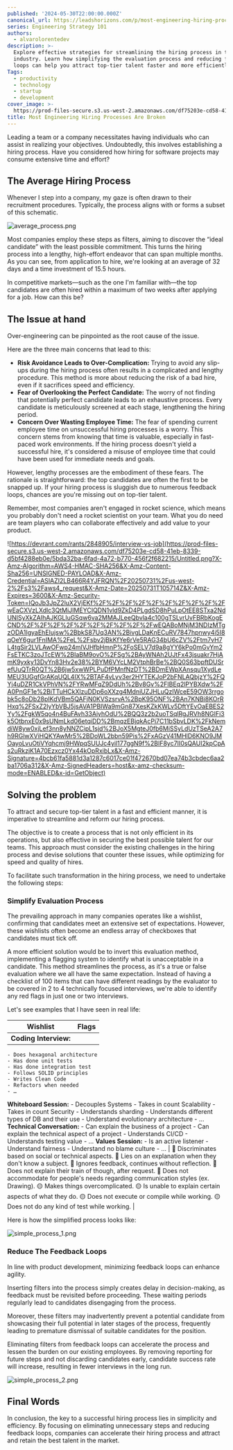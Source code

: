 ```yaml
---
published: '2024-05-30T22:00:00.000Z'
canonical_url: https://leadshorizons.com/p/most-engineering-hiring-process-are
series: Engineering Strategy 101
authors:
  - alvarolorentedev
description: >-
  Explore effective strategies for streamlining the hiring process in the tech
  industry. Learn how simplifying the evaluation process and reducing feedback
  loops can help you attract top-tier talent faster and more efficiently.
Tags:
  - productivity
  - technology
  - startup
  - development
cover_image: >-
  https://prod-files-secure.s3.us-west-2.amazonaws.com/df75203e-cd58-41eb-8339-d5bf4288eb0e/b763c282-0a18-4103-9342-db563c97ae40/rb.jpeg?X-Amz-Algorithm=AWS4-HMAC-SHA256&X-Amz-Content-Sha256=UNSIGNED-PAYLOAD&X-Amz-Credential=ASIAZI2LB4666NQ7HL4E%2F20250731%2Fus-west-2%2Fs3%2Faws4_request&X-Amz-Date=20250731T105714Z&X-Amz-Expires=3600&X-Amz-Security-Token=IQoJb3JpZ2luX2VjEKf%2F%2F%2F%2F%2F%2F%2F%2F%2F%2FwEaCXVzLXdlc3QtMiJHMEUCID2XKpkmUKfGgWWagcTb%2BSKOySx0IobPosOc5CtmsS8aAiEA3xEREImfccbu1R2sgppWTxLraN4xpXLQvJ9l2IVHm6QqiAQI0P%2F%2F%2F%2F%2F%2F%2F%2F%2F%2FARAAGgw2Mzc0MjMxODM4MDUiDPq%2BmCRrv0Oycvb1UCrcA1R2b7aznSDmF0zmTwzKlCrkPqMfl94kBZ3yCfSmU%2FXLQ4xy6TBCSZdYEFVgz%2B9VDJA3EHxavtIye741yF%2BSQ%2BTaL17aK5OqgyjALD6dzgpeeu9aOVkiqDrvl%2B2gb83WI95OBtttRPQJBRqMAtoVKcsAssKWFRJ%2Bjcf7uofdKOxGBSX7xobyOR3M6IyadHLTiplynPFVmNi5%2FjeJda0vyEBV%2F1ZJTr%2B5D73VtarNe81VIAiQFF%2Fp7r8ajT2iv6TN8x%2F9ftjYvnji4Qm%2BT6rYaaQWDYMOa6H1uG5m7zg09DmSSCMWD1otAb17aUuz6wK%2FW6JaYawtqJNWwb9dAvm%2FeblLbuZuXXEs%2F16CqU7mNvAh0ataaD3soSrbXCKUNiyUXRnl%2FG5W%2F%2FCwz4Dk30%2FzUprpfuRcAcGMkmw6ntUCscG26pJcuAsbQi9B8VT%2FnZ5cwFLKmzLmfpivhkoyTse%2BzO61LWAOTpEo9bql3fnnyIDql%2BYe%2FMH1ljy9KKBEniUqNu95E17eRl8mAGdKv%2F%2FJvhLYrV06467Fld8x6HnbaxyNXzTmfR3TA0zUOOkNpB1tXVXGc%2B%2F35nvnBXxMI%2F8x5%2FmadxR7I1QAtB6FX6ZUHg0AMp6ytU%2Bf6A8zvRV8MMaarMQGOqUBua85ef7BZY%2FuoqXuheDMDnmFvX64NWWuJ9jRkpAh8wgsS9Q%2FleBE7ZkBmw6DxlVDd4uVw2n0TSEdpktsAGz5Xq1aDWTg46kbpiXQ9zqRwTTIElBOIiGGSPENdrP%2B40NTrrRUKzOFe0Yx7sOZxLyUJ3%2Ft4cyk32v0ZE6LfeT25vRvXc8SC8V%2FIYy8v%2FcosgdLSnKzw4FbzS%2BA8p%2FFOBjrzU67oPYa&X-Amz-Signature=47fc58af81fee88cb7f8bae744d7d17e4166ab0c8d6dde954306325829df622e&X-Amz-SignedHeaders=host&x-amz-checksum-mode=ENABLED&x-id=GetObject
title: Most Engineering Hiring Processes Are Broken
---
```


Leading a team or a company necessitates having individuals who can assist in realizing your objectives. Undoubtedly, this involves establishing a hiring process. Have you considered how hiring for software projects may consume extensive time and effort?


## The Average Hiring Process


Whenever I step into a company, my gaze is often drawn to their recruitment procedures. Typically, the process aligns with or forms a subset of this schematic.


![average_process.png](https://prod-files-secure.s3.us-west-2.amazonaws.com/df75203e-cd58-41eb-8339-d5bf4288eb0e/8f086c27-5449-4a04-b2b5-f8b50b110c83/average_process.png?X-Amz-Algorithm=AWS4-HMAC-SHA256&X-Amz-Content-Sha256=UNSIGNED-PAYLOAD&X-Amz-Credential=ASIAZI2LB466R4YJFRQN%2F20250731%2Fus-west-2%2Fs3%2Faws4_request&X-Amz-Date=20250731T105714Z&X-Amz-Expires=3600&X-Amz-Security-Token=IQoJb3JpZ2luX2VjEKf%2F%2F%2F%2F%2F%2F%2F%2F%2F%2FwEaCXVzLXdlc3QtMiJIMEYCIQDN1vld9ZkD4PLgdSD8hPuLpOtEE8STxa2NdUNISyXkZAIhAJKGLluGSqw6va2MMAJLeeQbvla4c100gTSLvrUvFBRbKogECND%2F%2F%2F%2F%2F%2F%2F%2F%2F%2FwEQABoMNjM3NDIzMTgzODA1IgyaEhEIujsw%2BbkS87Uq3AN%2BivgLDaKnECuRV7847hpnwy4i5I8qOeY6gur1FnIMA%2FeL%2Fsbv2jBkKfYe6rVe5RAG34bU6cZV%2Ftm7vH7L4tgSir2LVLAwOFwp24mlVJHfbHmnP%2FoSELV7d9a8gYY6kPo0mGvYm2FsETKC3zoJTcEW%2BIaBM9ovO%2FSg%2BAyWNAh2UJtFx43jsuakr7HjAmK9yxky13DvYn83Hv2e38%2BYM6VYcLM2VtphBrBe%2BQ0S63bpftDUSrefUuQTrR0QT%2B6jw5xwWPLPuDfPMnfNzDT%2BDmEWpXAnsqu1XydLeMEU3UGgfGrAKqUQL4IX%2BTAF4vLyv3er2HYTEKJoP2bFNLAQbjzY%2FQYj4uDZR1CkVPhVN%2FYRwMFqZ9DdUh%2Bv8Gv%2FIBEq2lPYBXdw%2FA0PnGF1e%2BiTTuHCkXlzuDDp6oXXzg4MdniUZJHLuQzIWceE59OW3rrgobk5c8oDb28pIKdVBm5QAFjN0KVSzsrvA%2BpK95ONF%2BAn7KNBi8KOrRHxq%2FSxZ2lyYbVBJ5jsAVA1PBIWa9mGn87XesKZkKWLv5DftYEvOaEBES2Yy%2FgkW5qo4n4BuFAvh33AiyhOdU%2BQQ3z2b2uoTSqlRgJRVh8NGIFi3k5OtbnxE0x9sUNmLkd06etqiDD%2BmqzEBjqkAcPi7C11bSbvLDK%2FkNemdiW8yw0xjLef3nn8yNNZCipL1sjd%2BJoX5MgteJ0fb6MiSSyLdUzTSeA2A7h9RGlwXViHQKYAwMr5%2BDoWL2bbn59Pis%2FxAGzV41MHlD6KNO9JMOayoLvuOtiVYqhcmj9HWpqSUUJc4yil177ggN9f%2BIF8yc7II0sQAUI2kpCpAs2uRkzjK1A70Ezxcz0Yx44kOpRxibLx&X-Amz-Signature=3d395b1ca280c07c5eae0411baae568e0aaac5cc566e43031b19c79fe3890246&X-Amz-SignedHeaders=host&x-amz-checksum-mode=ENABLED&x-id=GetObject)


Most companies employ these steps as filters, aiming to discover the “ideal candidate” with the least possible commitment. This turns the hiring process into a lengthy, high-effort endeavor that can span multiple months. As you can see, from application to hire, we're looking at an average of 32 days and a time investment of 15.5 hours.


In competitive markets—such as the one I'm familiar with—the top candidates are often hired within a maximum of two weeks after applying for a job. How can this be?


## The Issue at hand


Over-engineering can be pinpointed as the root cause of the issue.


Here are the three main concerns that lead to this:

- **Risk Avoidance Leads to Over-Complication:** Trying to avoid any slip-ups during the hiring process often results in a complicated and lengthy procedure. This method is more about reducing the risk of a bad hire, even if it sacrifices speed and efficiency.
- **Fear of Overlooking the Perfect Candidate:** The worry of not finding that potentially perfect candidate leads to an exhaustive process. Every candidate is meticulously screened at each stage, lengthening the hiring period.
- **Concern Over Wasting Employee Time:** The fear of spending current employee time on unsuccessful hiring processes is a worry. This concern stems from knowing that time is valuable, especially in fast-paced work environments. If the hiring process doesn't yield a successful hire, it's considered a misuse of employee time that could have been used for immediate needs and goals.

However, lengthy processes are the embodiment of these fears. The rationale is straightforward: the top candidates are often the first to be snapped up. If your hiring process is sluggish due to numerous feedback loops, chances are you're missing out on top-tier talent.


Remember, most companies aren't engaged in rocket science, which means you probably don't need a rocket scientist on your team. What you do need are team players who can collaborate effectively and add value to your product.


![https://devrant.com/rants/2848905/interview-vs-job](https://prod-files-secure.s3.us-west-2.amazonaws.com/df75203e-cd58-41eb-8339-d5bf4288eb0e/5bda32ba-6fad-4a72-b770-456f2f682215/Untitled.png?X-Amz-Algorithm=AWS4-HMAC-SHA256&X-Amz-Content-Sha256=UNSIGNED-PAYLOAD&X-Amz-Credential=ASIAZI2LB466R4YJFRQN%2F20250731%2Fus-west-2%2Fs3%2Faws4_request&X-Amz-Date=20250731T105714Z&X-Amz-Expires=3600&X-Amz-Security-Token=IQoJb3JpZ2luX2VjEKf%2F%2F%2F%2F%2F%2F%2F%2F%2F%2FwEaCXVzLXdlc3QtMiJIMEYCIQDN1vld9ZkD4PLgdSD8hPuLpOtEE8STxa2NdUNISyXkZAIhAJKGLluGSqw6va2MMAJLeeQbvla4c100gTSLvrUvFBRbKogECND%2F%2F%2F%2F%2F%2F%2F%2F%2F%2FwEQABoMNjM3NDIzMTgzODA1IgyaEhEIujsw%2BbkS87Uq3AN%2BivgLDaKnECuRV7847hpnwy4i5I8qOeY6gur1FnIMA%2FeL%2Fsbv2jBkKfYe6rVe5RAG34bU6cZV%2Ftm7vH7L4tgSir2LVLAwOFwp24mlVJHfbHmnP%2FoSELV7d9a8gYY6kPo0mGvYm2FsETKC3zoJTcEW%2BIaBM9ovO%2FSg%2BAyWNAh2UJtFx43jsuakr7HjAmK9yxky13DvYn83Hv2e38%2BYM6VYcLM2VtphBrBe%2BQ0S63bpftDUSrefUuQTrR0QT%2B6jw5xwWPLPuDfPMnfNzDT%2BDmEWpXAnsqu1XydLeMEU3UGgfGrAKqUQL4IX%2BTAF4vLyv3er2HYTEKJoP2bFNLAQbjzY%2FQYj4uDZR1CkVPhVN%2FYRwMFqZ9DdUh%2Bv8Gv%2FIBEq2lPYBXdw%2FA0PnGF1e%2BiTTuHCkXlzuDDp6oXXzg4MdniUZJHLuQzIWceE59OW3rrgobk5c8oDb28pIKdVBm5QAFjN0KVSzsrvA%2BpK95ONF%2BAn7KNBi8KOrRHxq%2FSxZ2lyYbVBJ5jsAVA1PBIWa9mGn87XesKZkKWLv5DftYEvOaEBES2Yy%2FgkW5qo4n4BuFAvh33AiyhOdU%2BQQ3z2b2uoTSqlRgJRVh8NGIFi3k5OtbnxE0x9sUNmLkd06etqiDD%2BmqzEBjqkAcPi7C11bSbvLDK%2FkNemdiW8yw0xjLef3nn8yNNZCipL1sjd%2BJoX5MgteJ0fb6MiSSyLdUzTSeA2A7h9RGlwXViHQKYAwMr5%2BDoWL2bbn59Pis%2FxAGzV41MHlD6KNO9JMOayoLvuOtiVYqhcmj9HWpqSUUJc4yil177ggN9f%2BIF8yc7II0sQAUI2kpCpAs2uRkzjK1A70Ezxcz0Yx44kOpRxibLx&X-Amz-Signature=4bcb61fa5881d3a1287c6017ce01f472670bd07ea74b3cbdec6aa2ba1706a312&X-Amz-SignedHeaders=host&x-amz-checksum-mode=ENABLED&x-id=GetObject)


## Solving the problem


To attract and secure top-tier talent in a fast and efficient manner, it is imperative to streamline and reform our hiring process.


The objective is to create a process that is not only efficient in its operations, but also effective in securing the best possible talent for our teams. This approach must consider the existing challenges in the hiring process and devise solutions that counter these issues, while optimizing for speed and quality of hires.


To facilitate such transformation in the hiring process, we need to undertake the following steps:


### Simplify Evaluation Process


The prevailing approach in many companies operates like a wishlist, confirming that candidates meet an extensive set of expectations. However, these wishlists often become an endless array of checkboxes that candidates must tick off.


A more efficient solution would be to invert this evaluation method, implementing a flagging system to identify what is unacceptable in a candidate. This method streamlines the process, as it's a true or false evaluation where we all have the same expectation. Instead of having a checklist of 100 items that can have different readings by the evaluator to be covered in 2 to 4 technically focused interviews, we're able to identify any red flags in just one or two interviews.


Let's see examples that I have seen in real life:


| Wishlist                                                                                                                                                                                                                                                                                                                                                                                                                                                                                                                                                                                                                                                                                                                                                                          | Flags                                                                                                                                                                                                                                                                                                                                                                                                                                                                                                          |
| --------------------------------------------------------------------------------------------------------------------------------------------------------------------------------------------------------------------------------------------------------------------------------------------------------------------------------------------------------------------------------------------------------------------------------------------------------------------------------------------------------------------------------------------------------------------------------------------------------------------------------------------------------------------------------------------------------------------------------------------------------------------------------- | -------------------------------------------------------------------------------------------------------------------------------------------------------------------------------------------------------------------------------------------------------------------------------------------------------------------------------------------------------------------------------------------------------------------------------------------------------------------------------------------------------------- |
| **Coding Interview:**
    - Does hexagonal architecture
    - Has done unit tests
    - Has done integration test
    - Follows SOLID principles
    - Writes Clean Code
    - Refactors when needed
    - …
**Whiteboard Session:**
    - Decouples Systems
    - Takes in count Scalability
    - Takes in count Security
    - Understands sharding
    - Understands different types of DB and their use
    - Understand evolutionary architecture
    - …
**Technical Conversation:**
    - Can explain the business of a project
    - Can explain the technical aspect of a project
    - Understands CI/CD
    - Understands testing value
    - …
**Values Session:** 
    - Is an active listener
    - Understand fairness
    - Understand no blame culture 
    - … | 🔴 Discriminates based on social or technical aspects.
🔴 Lies on an explanation when they don't know a subject.
🔴 Ignores feedback, continues without reflection.
🔴 Does not explain their train of though, after request.
🔴 Does not accommodate for people's needs regarding communication styles (ex. Drawing). 
🟡 Makes things overcomplicated.
🟡 Is unable to explain certain aspects of what they do.
🟡 Does not execute or compile while working.
🟡 Does not do any kind of test while working. |


Here is how the simplified process looks like:


![simple_process_1.png](https://prod-files-secure.s3.us-west-2.amazonaws.com/df75203e-cd58-41eb-8339-d5bf4288eb0e/890e4faa-9308-4243-b289-6a539acc9cdd/simple_process_1.png?X-Amz-Algorithm=AWS4-HMAC-SHA256&X-Amz-Content-Sha256=UNSIGNED-PAYLOAD&X-Amz-Credential=ASIAZI2LB466R4YJFRQN%2F20250731%2Fus-west-2%2Fs3%2Faws4_request&X-Amz-Date=20250731T105714Z&X-Amz-Expires=3600&X-Amz-Security-Token=IQoJb3JpZ2luX2VjEKf%2F%2F%2F%2F%2F%2F%2F%2F%2F%2FwEaCXVzLXdlc3QtMiJIMEYCIQDN1vld9ZkD4PLgdSD8hPuLpOtEE8STxa2NdUNISyXkZAIhAJKGLluGSqw6va2MMAJLeeQbvla4c100gTSLvrUvFBRbKogECND%2F%2F%2F%2F%2F%2F%2F%2F%2F%2FwEQABoMNjM3NDIzMTgzODA1IgyaEhEIujsw%2BbkS87Uq3AN%2BivgLDaKnECuRV7847hpnwy4i5I8qOeY6gur1FnIMA%2FeL%2Fsbv2jBkKfYe6rVe5RAG34bU6cZV%2Ftm7vH7L4tgSir2LVLAwOFwp24mlVJHfbHmnP%2FoSELV7d9a8gYY6kPo0mGvYm2FsETKC3zoJTcEW%2BIaBM9ovO%2FSg%2BAyWNAh2UJtFx43jsuakr7HjAmK9yxky13DvYn83Hv2e38%2BYM6VYcLM2VtphBrBe%2BQ0S63bpftDUSrefUuQTrR0QT%2B6jw5xwWPLPuDfPMnfNzDT%2BDmEWpXAnsqu1XydLeMEU3UGgfGrAKqUQL4IX%2BTAF4vLyv3er2HYTEKJoP2bFNLAQbjzY%2FQYj4uDZR1CkVPhVN%2FYRwMFqZ9DdUh%2Bv8Gv%2FIBEq2lPYBXdw%2FA0PnGF1e%2BiTTuHCkXlzuDDp6oXXzg4MdniUZJHLuQzIWceE59OW3rrgobk5c8oDb28pIKdVBm5QAFjN0KVSzsrvA%2BpK95ONF%2BAn7KNBi8KOrRHxq%2FSxZ2lyYbVBJ5jsAVA1PBIWa9mGn87XesKZkKWLv5DftYEvOaEBES2Yy%2FgkW5qo4n4BuFAvh33AiyhOdU%2BQQ3z2b2uoTSqlRgJRVh8NGIFi3k5OtbnxE0x9sUNmLkd06etqiDD%2BmqzEBjqkAcPi7C11bSbvLDK%2FkNemdiW8yw0xjLef3nn8yNNZCipL1sjd%2BJoX5MgteJ0fb6MiSSyLdUzTSeA2A7h9RGlwXViHQKYAwMr5%2BDoWL2bbn59Pis%2FxAGzV41MHlD6KNO9JMOayoLvuOtiVYqhcmj9HWpqSUUJc4yil177ggN9f%2BIF8yc7II0sQAUI2kpCpAs2uRkzjK1A70Ezxcz0Yx44kOpRxibLx&X-Amz-Signature=73f8e29604be3f447fe7d4cb116e1f38e795035e0e1560b7d6752e678545c581&X-Amz-SignedHeaders=host&x-amz-checksum-mode=ENABLED&x-id=GetObject)


### Reduce The Feedback Loops


In line with product development, minimizing feedback loops can enhance agility.


Inserting filters into the process simply creates delay in decision-making, as feedback must be revisited before proceeding. These waiting periods regularly lead to candidates disengaging from the process.


Moreover, these filters may inadvertently prevent a potential candidate from showcasing their full potential in later stages of the process, frequently leading to premature dismissal of suitable candidates for the position.


Eliminating filters from feedback loops can accelerate the process and lessen the burden on our existing employees. By removing reporting for future steps and not discarding candidates early, candidate success rate will increase, resulting in fewer interviews in the long run.


![simple_process_2.png](https://prod-files-secure.s3.us-west-2.amazonaws.com/df75203e-cd58-41eb-8339-d5bf4288eb0e/61e97fe8-23a7-49a2-bea8-4d60ab7b4bd3/simple_process_2.png?X-Amz-Algorithm=AWS4-HMAC-SHA256&X-Amz-Content-Sha256=UNSIGNED-PAYLOAD&X-Amz-Credential=ASIAZI2LB466R4YJFRQN%2F20250731%2Fus-west-2%2Fs3%2Faws4_request&X-Amz-Date=20250731T105714Z&X-Amz-Expires=3600&X-Amz-Security-Token=IQoJb3JpZ2luX2VjEKf%2F%2F%2F%2F%2F%2F%2F%2F%2F%2FwEaCXVzLXdlc3QtMiJIMEYCIQDN1vld9ZkD4PLgdSD8hPuLpOtEE8STxa2NdUNISyXkZAIhAJKGLluGSqw6va2MMAJLeeQbvla4c100gTSLvrUvFBRbKogECND%2F%2F%2F%2F%2F%2F%2F%2F%2F%2FwEQABoMNjM3NDIzMTgzODA1IgyaEhEIujsw%2BbkS87Uq3AN%2BivgLDaKnECuRV7847hpnwy4i5I8qOeY6gur1FnIMA%2FeL%2Fsbv2jBkKfYe6rVe5RAG34bU6cZV%2Ftm7vH7L4tgSir2LVLAwOFwp24mlVJHfbHmnP%2FoSELV7d9a8gYY6kPo0mGvYm2FsETKC3zoJTcEW%2BIaBM9ovO%2FSg%2BAyWNAh2UJtFx43jsuakr7HjAmK9yxky13DvYn83Hv2e38%2BYM6VYcLM2VtphBrBe%2BQ0S63bpftDUSrefUuQTrR0QT%2B6jw5xwWPLPuDfPMnfNzDT%2BDmEWpXAnsqu1XydLeMEU3UGgfGrAKqUQL4IX%2BTAF4vLyv3er2HYTEKJoP2bFNLAQbjzY%2FQYj4uDZR1CkVPhVN%2FYRwMFqZ9DdUh%2Bv8Gv%2FIBEq2lPYBXdw%2FA0PnGF1e%2BiTTuHCkXlzuDDp6oXXzg4MdniUZJHLuQzIWceE59OW3rrgobk5c8oDb28pIKdVBm5QAFjN0KVSzsrvA%2BpK95ONF%2BAn7KNBi8KOrRHxq%2FSxZ2lyYbVBJ5jsAVA1PBIWa9mGn87XesKZkKWLv5DftYEvOaEBES2Yy%2FgkW5qo4n4BuFAvh33AiyhOdU%2BQQ3z2b2uoTSqlRgJRVh8NGIFi3k5OtbnxE0x9sUNmLkd06etqiDD%2BmqzEBjqkAcPi7C11bSbvLDK%2FkNemdiW8yw0xjLef3nn8yNNZCipL1sjd%2BJoX5MgteJ0fb6MiSSyLdUzTSeA2A7h9RGlwXViHQKYAwMr5%2BDoWL2bbn59Pis%2FxAGzV41MHlD6KNO9JMOayoLvuOtiVYqhcmj9HWpqSUUJc4yil177ggN9f%2BIF8yc7II0sQAUI2kpCpAs2uRkzjK1A70Ezxcz0Yx44kOpRxibLx&X-Amz-Signature=e085dbded1b741201bc48df0b6c87f9defdb060b510fd2e82e767b8b609f99f6&X-Amz-SignedHeaders=host&x-amz-checksum-mode=ENABLED&x-id=GetObject)


## Final Words


In conclusion, the key to a successful hiring process lies in simplicity and efficiency. By focusing on eliminating unnecessary steps and reducing feedback loops, companies can accelerate their hiring process and attract and retain the best talent in the market.





